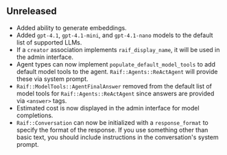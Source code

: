 ## Unreleased

- Added ability to generate embeddings.
- Added `gpt-4.1`, `gpt-4.1-mini`, and `gpt-4.1-nano` models to the default list of supported LLMs.
- If a `creator` association implements `raif_display_name`, it will be used in the admin interface.
- Agent types can now implement `populate_default_model_tools` to add default model tools to the agent. `Raif::Agents::ReActAgent` will provide these via system prompt.
- `Raif::ModelTools::AgentFinalAnswer` removed from the default list of model tools for `Raif::Agents::ReActAgent` since answers are provided via `<answer>` tags.
- Estimated cost is now displayed in the admin interface for model completions.
- `Raif::Conversation` can now be initialized with a `response_format` to specify the format of the response. If you use something other than basic text, you should include instructions in the conversation's system prompt.